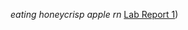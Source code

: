 *eating honeycrisp apple rn*
[Lab Report 1](https://github.com/sylvanabrooke/cse15l-lab-reports/blob/main/lab-report-1-week-0.md))
